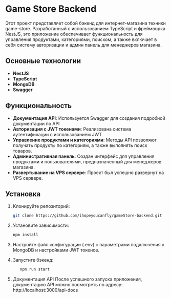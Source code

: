 # Game Store Backend

Этот проект представляет собой бэкенд для интернет-магазина техники game-store. Разработанный с использованием TypeScript и фреймворка NestJS, это приложение обеспечивает функциональность для управления продуктами, категориями, поиском, а также включает в себя систему авторизации и админ панель для менеджеров магазина.

## Основные технологии

- **NestJS**
- **TypeScript**
- **MongoDB**
- **Swagger**

## Функциональность

- **Документация API**: Используется Swagger для создания подробной документации по API
- **Авторизация с JWT токенами**: Реализована система аутентификации с использованием JWT
- **Управление продуктами и категориями**: Методы API позволяют получать продукты по категориям, а также выполнять поиск товаров.
- **Административная панель**: Создан интерфейс для управления продуктами и пользователями, предназначенный для менеджеров магазина.
- **Развертывание на VPS сервере**: Проект был успешно развернут на VPS сервере.

## Установка

1. Клонируйте репозиторий:

   ```bash
   git clone https://github.com/ihopeyoucanfly/gameStore-backend.git

2. Установите зависимости:

   ```bash
   npm install
   
3. Настройте файл конфигурации (.env) с параметрами подключения к MongoDB и настройками JWT токенов.

4. Запустите бэкенд:
   ```bash
      npm run start

5. Документация API
После успешного запуска приложения, документацию API можно посмотреть по адресу: http://localhost:3000/api-docs
